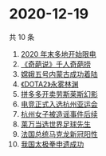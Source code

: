 # 2020-12-19

共 10 条

<!-- BEGIN -->
<!-- 最后更新时间 Sat Dec 19 2020 04:05:27 GMT+0800 (CST) -->
1. [2020 年末多地开始限电](https://www.zhihu.com/search?q=限电)
1. [《奇葩说》千人奇葩捞](https://www.zhihu.com/search?q=奇葩说)
1. [嫦娥五号内蒙古成功着陆](https://www.zhihu.com/search?q=嫦娥五号)
1. [《DOTA2》永雾林渊](https://www.zhihu.com/search?q=dota2)
1. [拼多多开卖劳斯莱斯幻影](https://www.zhihu.com/search?q=拼多多劳斯莱斯)
1. [电竞正式入选杭州亚运会](https://www.zhihu.com/search?q=电竞入亚)
1. [杭州女子被造谣事件后续](https://www.zhihu.com/search?q=女子被冤枉出轨)
1. [莱万当选世界足球先生](https://www.zhihu.com/search?q=莱万)
1. [法国总统马克龙新冠阳性](https://www.zhihu.com/search?q=马克龙新冠)
1. [我国太极拳申遗成功](https://www.zhihu.com/search?q=太极拳)
<!-- END -->
